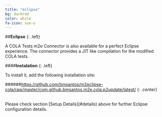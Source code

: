```yaml
---
title: "eclipse"
bg: darkred
color: white
fa-icon: sun-o
---
```


##**Eclipse**
{: .left}

A COLA Tests m2e Connector is also available for a perfect Eclipse experience.
The connector provides a JIT like compilation for the modified COLA tests.

####**Instalation**
{: .left}

To install it, add the following installation site:

######https://github.com/bmsantos/m2eclipse-cola/raw/master/com.github.bmsantos.m2e.cola.p2update/latest/
{: .center}

<br>
Please check section [Setup Details](#details) above for further Eclipse configuration details.
